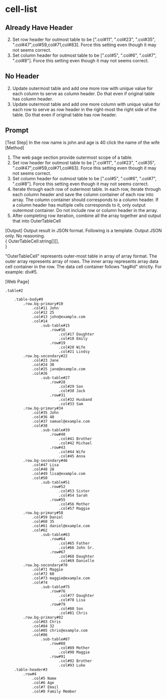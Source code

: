 # cell-list

## Already Have Header

2. Set row header for outmost table to be [".col#11", ".col#23", ".col#35", ".col#47",col#59,col#71,col#83]. Force this setting even though it may not seems correct.
3. Set column header for outmost table to be [".col#5", ".col#6", ".col#7", ".col#8"]. Force this setting even though it may not seems correct.

## No Header

2. Update outermost table and add one more row with unique value for each column to serve as column header. Do that even if original table has column header.
3. Update outermost table and add one more column with unique value for each row to serve as row header in the right-most the right side of the table. Do that even if original table has row header.

## Prompt

[Test Step]
In the row name is john and age is 40 click the name of the wife
[Method]

1. The web page section provide outermost scope of a table.
2. Set row header for outmost table to be [".col#11", ".col#23", ".col#35", ".col#47",col#59,col#71,col#83]. Force this setting even though it may not seems correct.
3. Set column header for outmost table to be [".col#5", ".col#6", ".col#7", ".col#8"]. Force this setting even though it may not seems correct.
4. Iterate through each row of outermost table. In each row, iterate through each column header and save the column container of each row into array. The column container should corresponds to a column header. If a column header has multiple cells corresponds to it, only output outermost container. Do not include row or column header in the array.
5. After completing row iteration, combine all the array together and output that into OuterTableCell

[Output]
Output result in JSON format. Following is a template. Output JSON only. No reasoning.  
{
OuterTableCell:string[][],  
}  

"OuterTableCell" represents outer-most table in array of array format. The outer array represents array of rows. The inner array represents array data cell container in the row. The data cell container follows "tag#id" strictly. For example: div#5.

[Web Page]

```pug
.table#2

    .table-body#9
        .row.bg-primary#10
            .col#11 John
            .col#12 25
            .col#13 john@example.com
            .col#14
                .sub-table#15
                    .row#16
                        .col#17 Daughter
                        .col#18 Emily
                    .row#19
                        .col#20 Wife
                        .col#21 Lindsy
        .row.bg-secondary#22
            .col#23 Jane
            .col#24 30
            .col#25 jane@example.com
            .col#26
                .sub-table#27
                    .row#28
                        .col#29 Son
                        .col#30 Jack
                    .row#31
                        .col#32 Husband
                        .col#33 Sam
        .row.bg-primary#34
            .col#35 John
            .col#36 40
            .col#37 samuel@example.com
            .col#38
                .sub-table#39
                    .row#40
                        .col#41 Brother
                        .col#42 Michael
                    .row#43
                        .col#44 Wife
                        .col#45 Anna
        .row.bg-secondary#46
            .col#47 Lisa
            .col#48 28
            .col#49 lisa@example.com
            .col#50
                .sub-table#51
                    .row#52
                        .col#53 Sister
                        .col#54 Sarah
                    .row#55
                        .col#56 Mother
                        .col#57 Maggie
        .row.bg-primary#58
            .col#59 Daniel
            .col#60 35
            .col#61 daniel@example.com
            .col#62
                .sub-table#63
                    .row#64
                        .col#65 Father
                        .col#66 John Sr.
                    .row#67
                        .col#68 Daughter
                        .col#69 Danielle
        .row.bg-secondary#70
            .col#71 Maggie
            .col#72 60
            .col#73 maggie@example.com
            .col#74
                .sub-table#75
                    .row#76
                        .col#77 Daughter
                        .col#78 Lisa
                    .row#79
                        .col#80 Son
                        .col#81 Chris
        .row.bg-primary#82
            .col#83 Chris
            .col#84 32
            .col#85 chris@example.com
            .col#86
                .sub-table#87
                    .row#88
                        .col#89 Mother
                        .col#90 Maggie
                    .row#91
                        .col#92 Brother
                        .col#93 Luke
    .table-header#3
        .row#4
            .col#5 Name
            .col#6 Age
            .col#7 Email
            .col#8 Family Member
```
